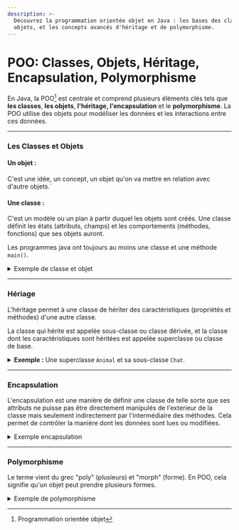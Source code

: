 ```yaml
---
description: >-
  Découvrez la programmation orientée objet en Java : les bases des classes et
  objets, et les concepts avancés d'héritage et de polymorphisme.
---
```


# POO: Classes, Objets, Héritage, Encapsulation, Polymorphisme

En Java, la POO[^1] est centrale et comprend plusieurs éléments clés tels que **les classes**, **les objets**, **l'héritage, l'encapsulation** et le **polymorphisme**. La POO utilise des objets pour modéliser les données et les interactions entre ces données.&#x20;

***

### Les Classes et Objets

#### Un objet :&#x20;

C'est une idée, un concept, un objet qu'on va mettre en relation avec d'autre objets.\`

#### Une classe  :&#x20;

C'est un modèle ou un plan à partir duquel les objets sont créés. Une classe définit les états (attributs, champs) et les comportements (méthodes, fonctions) que ses objets auront.

Les programmes java ont toujours au moins une classe et une méthode `main()`.

<details>

<summary>Exemple de classe et objet</summary>

```java
public class Voiture {
//Propriétés
    String marque;
    int vitesseMax;

//Méthode
    void accelerer() {
        System.out.println("La voiture accélère.");
    }
}

// Création d'un objet de la classe Voiture
Voiture maVoiture = new Voiture();
maVoiture.marque = "Peugeot";
maVoiture.vitesseMax = 180;
maVoiture.accelerer();  // Affiche : "La voiture accélère."
```

</details>

***

### Hériage

L'héritage permet à une classe de hériter des caractéristiques (propriétés et méthodes) d'une autre classe.&#x20;

La classe qui hérite est appelée sous-classe ou classe dérivée, et la classe dont les caractéristiques sont héritées est appelée superclasse ou classe de base.

<details>

<summary><strong>Exemple :</strong> Une superclasse <code>Animal</code> et sa sous-classe <code>Chat</code>.</summary>

```java
public class Animal {
    String nom;

    void manger() {
        System.out.println(nom + " mange.");
    }
}

public class Chat extends Animal {
    void miauler() {
        System.out.println("Miaou !");
    }
}

// Utilisation
Chat monChat = new Chat();
monChat.nom = "Moka";
monChat.manger();  // Moka mange.
monChat.miauler(); // Miaou !
```

</details>

***

### Encapsulation

L'encapsulation est une manière de définir une classe de telle sorte que ses attributs ne puisse pas être directement manipulés de l'exterieur de la classe mais seulement indirectement par l'intermédiaire des méthodes. Cela permet de contrôler la manière dont les données sont lues ou modifiées.

<details>

<summary>Exemple encapsulation</summary>

La variable `solde` ne peut pas être lu ou modifiée directement de l'extérieur de la classe `CompteBancaire`

```java
public class CompteBancaire {
    // Déclaraton d'une propriété privée
    private double solde;

    // Déclaraton d'une methode publique pour voir le solde
    public double getSolde() {
        return solde;
    }

    public void deposer(double montant) {
        solde += montant;
    }

    public void retirer(double montant) {
        solde -= montant;
    }
}
```

</details>

***

### Polymorphisme

Le terme vient du grec "poly" (plusieurs) et "morph" (forme). En POO, cela signifie qu'un objet peut prendre plusieurs formes.

<details>

<summary>Exemple de polymorphisme</summary>

```java
class Animal {
    void faireBruit() {
        System.out.println("Certains bruits");
    }
}

class Chien extends Animal {
    @Override
    void faireBruit() {
        System.out.println("Aboie");
    }
}

class Chat extends Animal {
    @Override
    void faireBruit() {
        System.out.println("Miaule");
    }
}

public class TestPolymorphisme {
    public static void main(String[] args) {
        Animal a;
        a = new Chien();
        a.faireBruit();  // Affiche "Aboie"

        a = new Chat();
        a.faireBruit();  // Affiche "Miaule"
    }
}
```

</details>

[^1]: Programmation orientée objet
